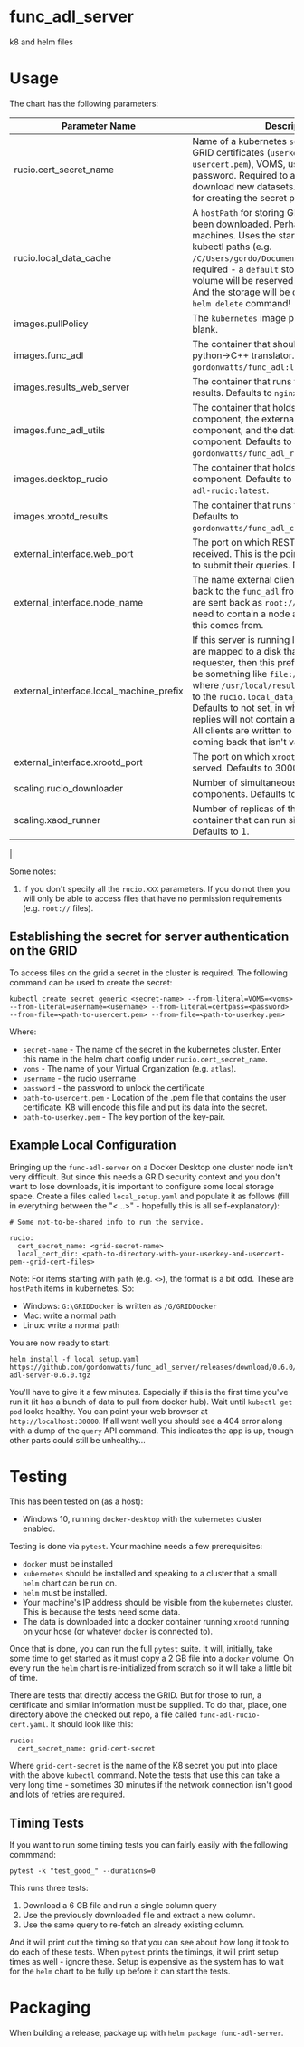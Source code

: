 # func_adl_server

k8 and helm files

# Usage

The chart has the following parameters:

| Parameter Name | Description |
| -------------- | ----------- |
| rucio.cert_secret_name | Name of a kubernetes `secret` that holds the GRID certificates (`userkey.pem` and `usercert.pem`), VOMS, username and password. Required to access the GRID to download new datasets. See section below for creating the secret properly. |
| rucio.local_data_cache | A `hostPath` for storing GRID data that has been downloaded. Perhaps only good for test machines. Uses the standard format for kubectl paths (e.g. `/C/Users/gordo/Documents/GRIDDS`). Not required - a `default` storage class persistent volume will be reserved if this isn't specified. And the storage will be deleted if you use a `helm delete` command! |
| images.pullPolicy | The `kubernetes` image pull policy. Defaults to blank. |
| images.func_adl | The container that should be pulled to run the python->C++ translator. Defaults to `gordonwatts/func_adl:latest`. |
| images.results_web_server | The container that runs the html server for results. Defaults to `nginx:stable`. |
| images.func_adl_utils | The container that holds the ingester component, the externally facing REST api component, and the database status component. Defaults to `gordonwatts/func_adl_request_broker:latest`. |
| images.desktop_rucio | The container that holds the rucio downloader component. Defaults to `gordonwatts/func-adl-rucio:latest`. |
| images.xrootd_results | The container that runs the `xrootd` server. Defaults to `gordonwatts/func_adl_cpp_runner:latest`. |
| external_interface.web_port | The port on which REST api requests are received. This is the point external clients use to submit their queries. Defaults to 30000. |
| external_interface.node_name | The name external clients should use to get back to the `func_adl` front end. Query results are sent back as `root://` or `http://` uri's and need to contain a node address. This is where this comes from. |
| external_interface.local_machine_prefix | If this server is running locally, and the results are mapped to a disk that is viewable by the requester, then this prefix is useful. It should be something like `file:///usr/local/results` where `/usr/local/results` have been mapped to the `rucio.local_data_cache` (see setting). Defaults to not set, in which case the query replies will not contain a `localfiles` member. All clients are written to deal with a local files coming back that isn't valid. |
| external_interface.xrootd_port | The port on which `xrootd` accesses for files is served. Defaults to 30001. |
| scaling.rucio_downloader | Number of simultaneous `rucio` downloader components. Defaults to 1. |
| scaling.xaod_runner| Number of replicas of the `xAOD` -> columns container that can run simultaneously. Defaults to 1. |
| 


Some notes:
1. If you don't specify all the `rucio.XXX` parameters. If you do not then you will only be able to access files that have no permission requirements (e.g. `root://` files).

## Establishing the secret for server authentication on the GRID

To access files on the grid a secret in the cluster is required. The following command can be used to create the secret:

```
kubectl create secret generic <secret-name> --from-literal=VOMS=<voms> --from-literal=username=<username> --from-literal=certpass=<password> --from-file=<path-to-usercert.pem> --from-file=<path-to-userkey.pem>
```

Where:

- `secret-name` - The name of the secret in the kubernetes cluster. Enter this name in the helm chart config under `rucio.cert_secret_name`.
- `voms` - The name of your Virtual Organization (e.g. `atlas`).
- `username` - the rucio username
- `password` - the password to unlock the certificate
- `path-to-usercert.pem` - Location of the .pem file that contains the user certificate. K8 will encode this file and put its data into the secret.
- `path-to-userkey.pem` - The key portion of the key-pair.

## Example Local Configuration

Bringing up the `func-adl-server` on a Docker Desktop one cluster node isn't very difficult.
   But since this needs a GRID security context and you don't want to lose downloads, it is
   important to configure some local storage space. Create a files called `local_setup.yaml`
   and populate it as follows (fill in everything between the "<...>" - hopefully this is 
   all self-explanatory):

```
# Some not-to-be-shared info to run the service.

rucio:
  cert_secret_name: <grid-secret-name>
  local_cert_dir: <path-to-directory-with-your-userkey-and-usercert-pem--grid-cert-files>
```

Note: For items starting with `path` (e.g. `<>`), the format is a bit odd. These are `hostPath` items in kubernetes. So:

- Windows: `G:\GRIDDocker` is written as `/G/GRIDDocker`
- Mac: write a normal path
- Linux: write a normal path

You are now ready to start:

```
helm install -f local_setup.yaml https://github.com/gordonwatts/func_adl_server/releases/download/0.6.0/func-adl-server-0.6.0.tgz
```

You'll have to give it a few minutes. Especially if this is the first time you've run it (it has a bunch of data to pull from docker hub).
Wait until `kubectl get pod` looks healthy. You can point your web browser at `http://localhost:30000`. If all went well you should see a 404 error
along with a dump of the `query` API command. This indicates the app is up, though other parts could still be unhealthy...

# Testing

This has been tested on (as a host):

- Windows 10, running `docker-desktop` with the `kubernetes` cluster enabled.

Testing is done via `pytest`. Your machine needs a few prerequisites:

- `docker` must be installed
- `kubernetes` should be installed and speaking to a cluster that a small `helm` chart can be run on.
- `helm` must be installed.
- Your machine's IP address should be visible from the `kubernetes` cluster. This is because the tests need some data.
- The data is downloaded into a docker container running `xrootd` running on your
  hose (or whatever `docker` is connected to).

Once that is done, you can run the full `pytest` suite. It will, initially, take some time to get started as it must copy a 2 GB file into a `docker` volume.
On every run the `helm` chart is re-initialized from scratch so it will take a little bit of time.

There are tests that directly access the GRID. But for those to run, a certificate and similar information must be supplied. To do that, place, one
directory above the checked out repo, a file called `func-adl-rucio-cert.yaml`. It should look like this:

```
rucio:
  cert_secret_name: grid-cert-secret
```

Where `grid-cert-secret` is the name of the K8 secret you put into place with the above `kubectl` command.
Note the tests that use this can take a very long time - sometimes 30 minutes if the network connection isn't good and lots of retries are required.

## Timing Tests

If you want to run some timing tests you can fairly easily with the following commmand:

```
pytest -k "test_good_" --durations=0
```

This runs three tests:

1. Download a 6 GB file and run a single column query
1. Use the previously downloaded file and extract a new column.
1. Use the same query to re-fetch an already existing column.

And it will print out the timing so that you can see about how long it took to do each of these tests. When `pytest` prints the timings, it will print setup times as well - ignore these. Setup is expensive as the system has to wait for the `helm` chart to be fully up before it can start the tests.

# Packaging

When building a release, package up with `helm package func-adl-server`.
